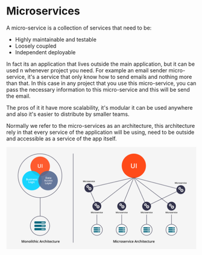 # Microservices

A micro-service is a collection of services that need to be:

* Highly maintainable and testable
* Loosely coupled
* Independent deployable

In fact its an application that lives outside the main application, but it can be used n whenever project you need. For example an email sender micro-service, it's a service that only know how to send emails and nothing more than that. In this case in any project that you use this micro-service, you can pass the necessary information to this micro-service and this will be send the email.

The pros of it it have more scalability, it's modular it can be used anywhere and also it's easier to distribute by smaller teams.

Normally we refer to the micro-services as an architecture, this architecture rely in that every service of the application will be using, need to be outside and accessible as a service of the app itself.

![Monolithic architecture vs Micro-service architecture](../../.gitbook/assets/3581.1541934780.png)

